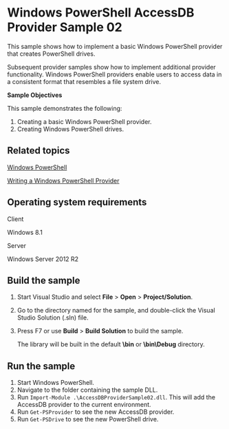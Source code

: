 Windows PowerShell AccessDB Provider Sample 02
==============================================

This sample shows how to implement a basic Windows PowerShell provider that creates PowerShell drives.

Subsequent provider samples show how to implement additional provider functionality. Windows PowerShell providers enable users to access data in a consistent format that resembles a file system drive.

**Sample Objectives**

This sample demonstrates the following:

1.  Creating a basic Windows PowerShell provider.
2.  Creating Windows PowerShell drives.

Related topics
--------------

[Windows PowerShell](http://go.microsoft.com/fwlink/p/?linkid=178145)

[Writing a Windows PowerShell Provider](http://msdn.microsoft.com/en-us/library/windows/desktop/ee126192(v=vs.85).aspx)

Operating system requirements
-----------------------------

Client

Windows 8.1

Server

Windows Server 2012 R2

Build the sample
----------------

1.  Start Visual Studio and select **File** \> **Open** \> **Project/Solution**.
2.  Go to the directory named for the sample, and double-click the Visual Studio Solution (.sln) file.
3.  Press F7 or use **Build** \> **Build Solution** to build the sample.

    The library will be built in the default **\\bin** or **\\bin\\Debug** directory.

Run the sample
--------------

1.  Start Windows PowerShell.
2.  Navigate to the folder containing the sample DLL.
3.  Run `Import-Module .\AccessDBProviderSample02.dll`. This will add the AccessDB provider to the current environment.
4.  Run `Get-PSProvider` to see the new AccessDB provider.
5.  Run `Get-PSDrive` to see the new PowerShell drive.

